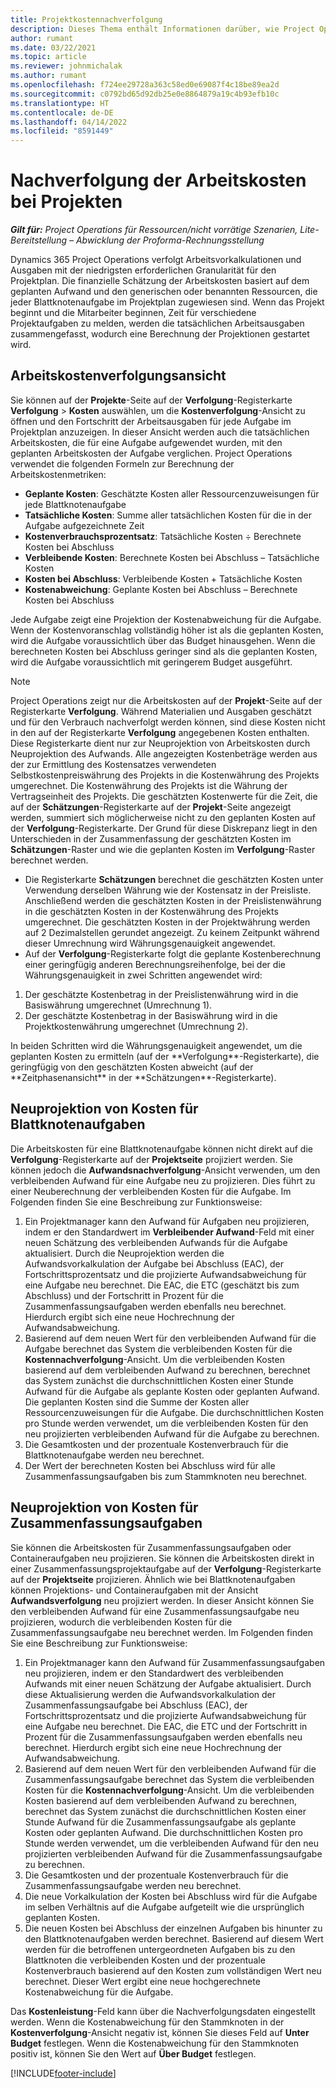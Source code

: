 ```yaml
---
title: Projektkostennachverfolgung
description: Dieses Thema enthält Informationen darüber, wie Project Operations den Fortschritt anhand der Arbeitskosten und der Ausgaben für ein Projekt verfolgt.
author: rumant
ms.date: 03/22/2021
ms.topic: article
ms.reviewer: johnmichalak
ms.author: rumant
ms.openlocfilehash: f724ee29728a363c58ed0e69087f4c18be89ea2d
ms.sourcegitcommit: c0792bd65d92db25e0e8864879a19c4b93efb10c
ms.translationtype: HT
ms.contentlocale: de-DE
ms.lasthandoff: 04/14/2022
ms.locfileid: "8591449"
---
```

# <a name="labor-cost-tracking-on-projects"></a>Nachverfolgung der Arbeitskosten bei Projekten

_**Gilt für:** Project Operations für Ressourcen/nicht vorrätige Szenarien, Lite-Bereitstellung – Abwicklung der Proforma-Rechnungsstellung_

Dynamics 365 Project Operations verfolgt Arbeitsvorkalkulationen und Ausgaben mit der niedrigsten erforderlichen Granularität für den Projektplan. Die finanzielle Schätzung der Arbeitskosten basiert auf dem geplanten Aufwand und den generischen oder benannten Ressourcen, die jeder Blattknotenaufgabe im Projektplan zugewiesen sind. Wenn das Projekt beginnt und die Mitarbeiter beginnen, Zeit für verschiedene Projektaufgaben zu melden, werden die tatsächlichen Arbeitsausgaben zusammengefasst, wodurch eine Berechnung der Projektionen gestartet wird.

## <a name="labor-cost-tracking-view"></a>Arbeitskostenverfolgungsansicht

Sie können auf der **Projekte**-Seite auf der **Verfolgung**-Registerkarte **Verfolgung** > **Kosten** auswählen, um die **Kostenverfolgung**-Ansicht zu öffnen und den Fortschritt der Arbeitsausgaben für jede Aufgabe im Projektplan anzuzeigen. In dieser Ansicht werden auch die tatsächlichen Arbeitskosten, die für eine Aufgabe aufgewendet wurden, mit den geplanten Arbeitskosten der Aufgabe verglichen. Project Operations verwendet die folgenden Formeln zur Berechnung der Arbeitskostenmetriken:

- **Geplante Kosten**: Geschätzte Kosten aller Ressourcenzuweisungen für jede Blattknotenaufgabe
- **Tatsächliche Kosten**: Summe aller tatsächlichen Kosten für die in der Aufgabe aufgezeichnete Zeit
- **Kostenverbrauchsprozentsatz**: Tatsächliche Kosten ÷ Berechnete Kosten bei Abschluss
- **Verbleibende Kosten**: Berechnete Kosten bei Abschluss – Tatsächliche Kosten
- **Kosten bei Abschluss**: Verbleibende Kosten + Tatsächliche Kosten
- **Kostenabweichung**: Geplante Kosten bei Abschluss – Berechnete Kosten bei Abschluss

Jede Aufgabe zeigt eine Projektion der Kostenabweichung für die Aufgabe. Wenn der Kostenvoranschlag vollständig höher ist als die geplanten Kosten, wird die Aufgabe voraussichtlich über das Budget hinausgehen. Wenn die berechneten Kosten bei Abschluss geringer sind als die geplanten Kosten, wird die Aufgabe voraussichtlich mit geringerem Budget ausgeführt.

>[!NOTE]
> Project Operations zeigt nur die Arbeitskosten auf der **Projekt**-Seite auf der Registerkarte **Verfolgung**. Während Materialien und Ausgaben geschätzt und für den Verbrauch nachverfolgt werden können, sind diese Kosten nicht in den auf der Registerkarte **Verfolgung** angegebenen Kosten enthalten. Diese Registerkarte dient nur zur Neuprojektion von Arbeitskosten durch Neuprojektion des Aufwands.
Alle angezeigten Kostenbeträge werden aus der zur Ermittlung des Kostensatzes verwendeten Selbstkostenpreiswährung des Projekts in die Kostenwährung des Projekts umgerechnet. Die Kostenwährung des Projekts ist die Währung der Vertragseinheit des Projekts. Die geschätzten Kostenwerte für die Zeit, die auf der **Schätzungen**-Registerkarte auf der **Projekt**-Seite angezeigt werden, summiert sich möglicherweise nicht zu den geplanten Kosten auf der **Verfolgung**-Registerkarte. Der Grund für diese Diskrepanz liegt in den Unterschieden in der Zusammenfassung der geschätzten Kosten im **Schätzungen**-Raster und wie die geplanten Kosten im **Verfolgung**-Raster berechnet werden. 
>
> - Die Registerkarte **Schätzungen** berechnet die geschätzten Kosten unter Verwendung derselben Währung wie der Kostensatz in der Preisliste. Anschließend werden die geschätzten Kosten in der Preislistenwährung in die geschätzten Kosten in der Kostenwährung des Projekts umgerechnet. Die geschätzten Kosten in der Projektwährung werden auf 2 Dezimalstellen gerundet angezeigt. Zu keinem Zeitpunkt während dieser Umrechnung wird Währungsgenauigkeit angewendet. 
> - Auf der **Verfolgung**-Registerkarte folgt die geplante Kostenberechnung einer geringfügig anderen Berechnungsreihenfolge, bei der die Währungsgenauigkeit in zwei Schritten angewendet wird: 
   ><ol>
   ><li>Der geschätzte Kostenbetrag in der Preislistenwährung wird in die Basiswährung umgerechnet (Umrechnung 1).</li>
   ><li>Der geschätzte Kostenbetrag in der Basiswährung wird in die Projektkostenwährung umgerechnet (Umrechnung 2). </li>
   ></ol>
   >In beiden Schritten wird die Währungsgenauigkeit angewendet, um die geplanten Kosten zu ermitteln (auf der **Verfolgung**-Registerkarte), die geringfügig von den geschätzten Kosten abweicht (auf der **Zeitphasenansicht** in der **Schätzungen**-Registerkarte). 
   
## <a name="reprojecting-costs-on-leaf-node-tasks"></a>Neuprojektion von Kosten für Blattknotenaufgaben

Die Arbeitskosten für eine Blattknotenaufgabe können nicht direkt auf die **Verfolgung**-Registerkarte auf der **Projektseite** projiziert werden. Sie können jedoch die **Aufwandsnachverfolgung**-Ansicht verwenden, um den verbleibenden Aufwand für eine Aufgabe neu zu projizieren. Dies führt zu einer Neuberechnung der verbleibenden Kosten für die Aufgabe. Im Folgenden finden Sie eine Beschreibung zur Funktionsweise:

1. Ein Projektmanager kann den Aufwand für Aufgaben neu projizieren, indem er den Standardwert im **Verbleibender Aufwand**-Feld mit einer neuen Schätzung des verbleibenden Aufwands für die Aufgabe aktualisiert. Durch die Neuprojektion werden die Aufwandsvorkalkulation der Aufgabe bei Abschluss (EAC), der Fortschrittsprozentsatz und die projizierte Aufwandsabweichung für eine Aufgabe neu berechnet. Die EAC, die ETC (geschätzt bis zum Abschluss) und der Fortschritt in Prozent für die Zusammenfassungsaufgaben werden ebenfalls neu berechnet. Hierdurch ergibt sich eine neue Hochrechnung der Aufwandsabweichung.
2. Basierend auf dem neuen Wert für den verbleibenden Aufwand für die Aufgabe berechnet das System die verbleibenden Kosten für die **Kostennachverfolgung**-Ansicht. Um die verbleibenden Kosten basierend auf dem verbleibenden Aufwand zu berechnen, berechnet das System zunächst die durchschnittlichen Kosten einer Stunde Aufwand für die Aufgabe als geplante Kosten oder geplanten Aufwand. Die geplanten Kosten sind die Summe der Kosten aller Ressourcenzuweisungen für die Aufgabe. Die durchschnittlichen Kosten pro Stunde werden verwendet, um die verbleibenden Kosten für den neu projizierten verbleibenden Aufwand für die Aufgabe zu berechnen.
3. Die Gesamtkosten und der prozentuale Kostenverbrauch für die Blattknotenaufgabe werden neu berechnet.
4. Der Wert der berechneten Kosten bei Abschluss wird für alle Zusammenfassungsaufgaben bis zum Stammknoten neu berechnet.

## <a name="reprojecting-costs-on-summary-tasks"></a>Neuprojektion von Kosten für Zusammenfassungsaufgaben

Sie können die Arbeitskosten für Zusammenfassungsaufgaben oder Containeraufgaben neu projizieren. Sie können die Arbeitskosten direkt in einer Zusammenfassungsprojektaufgabe auf der **Verfolgung**-Registerkarte auf der **Projektseite** projizieren. Ähnlich wie bei Blattknotenaufgaben können Projektions- und Containeraufgaben mit der Ansicht **Aufwandsverfolgung** neu projiziert werden. In dieser Ansicht können Sie den verbleibenden Aufwand für eine Zusammenfassungsaufgabe neu projizieren, wodurch die verbleibenden Kosten für die Zusammenfassungsaufgabe neu berechnet werden. Im Folgenden finden Sie eine Beschreibung zur Funktionsweise:

1. Ein Projektmanager kann den Aufwand für Zusammenfassungsaufgaben neu projizieren, indem er den Standardwert des verbleibenden Aufwands mit einer neuen Schätzung der Aufgabe aktualisiert. Durch diese Aktualisierung werden die Aufwandsvorkalkulation der Zusammenfassungsaufgabe bei Abschluss (EAC), der Fortschrittsprozentsatz und die projizierte Aufwandsabweichung für eine Aufgabe neu berechnet. Die EAC, die ETC und der Fortschritt in Prozent für die Zusammenfassungsaufgaben werden ebenfalls neu berechnet. Hierdurch ergibt sich eine neue Hochrechnung der Aufwandsabweichung.
2. Basierend auf dem neuen Wert für den verbleibenden Aufwand für die Zusammenfassungsaufgabe berechnet das System die verbleibenden Kosten für die **Kostennachverfolgung**-Ansicht. Um die verbleibenden Kosten basierend auf dem verbleibenden Aufwand zu berechnen, berechnet das System zunächst die durchschnittlichen Kosten einer Stunde Aufwand für die Zusammenfassungsaufgabe als geplante Kosten oder geplanten Aufwand. Die durchschnittlichen Kosten pro Stunde werden verwendet, um die verbleibenden Aufwand für den neu projizierten verbleibenden Aufwand für die Zusammenfassungsaufgabe zu berechnen.
3. Die Gesamtkosten und der prozentuale Kostenverbrauch für die Zusammenfassungsaufgabe werden neu berechnet.
4. Die neue Vorkalkulation der Kosten bei Abschluss wird für die Aufgabe im selben Verhältnis auf die Aufgabe aufgeteilt wie die ursprünglich geplanten Kosten.
5. Die neuen Kosten bei Abschluss der einzelnen Aufgaben bis hinunter zu den Blattknotenaufgaben werden berechnet. Basierend auf diesem Wert werden für die betroffenen untergeordneten Aufgaben bis zu den Blattknoten die verbleibenden Kosten und der prozentuale Kostenverbrauch basierend auf den Kosten zum vollständigen Wert neu berechnet. Dieser Wert ergibt eine neue hochgerechnete Kostenabweichung für die Aufgabe. 


Das **Kostenleistung**-Feld kann über die Nachverfolgungsdaten eingestellt werden. Wenn die Kostenabweichung für den Stammknoten in der **Kostenverfolgung**-Ansicht negativ ist, können Sie dieses Feld auf **Unter Budget** festlegen. Wenn die Kostenabweichung für den Stammknoten positiv ist, können Sie den Wert auf **Über Budget** festlegen.


[!INCLUDE[footer-include](../includes/footer-banner.md)]
